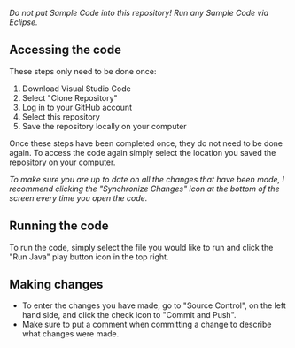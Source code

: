 *Do not put Sample Code into this repository! Run any Sample Code via Eclipse.*

## Accessing the code
These steps only need to be done once:
1. Download Visual Studio Code
2. Select "Clone Repository"
3. Log in to your GitHub account
4. Select this repository
5. Save the repository locally on your computer

Once these steps have been completed once, they do not need to be done again. To access the code again simply select the location you saved the repository on your computer.

*To make sure you are up to date on all the changes that have been made, I recommend clicking the "Synchronize Changes" icon at the bottom of the screen every time you open the code.*

## Running the code
To run the code, simply select the file you would like to run and click the "Run Java" play button icon in the top right. 

## Making changes
- To enter the changes you have made, go to "Source Control", on the left hand side, and click the check icon to "Commit and Push".
- Make sure to put a comment when committing a change to describe what changes were made.


